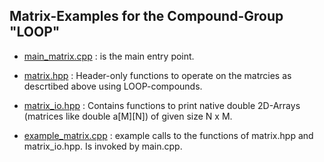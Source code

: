 ## Matrix-Examples  for the  Compound-Group "LOOP" ##

- [main_matrix.cpp](main_matrix.cpp) : is the main entry point.

- [matrix.hpp](matrix.hpp)    : Header-only functions to operate on the matrcies as descrtibed above using LOOP-compounds.  

- [matrix_io.hpp](matrix_io.hpp) : Contains functions to print native double 2D-Arrays (matrices like double a[M][N]) of given size N x M.
- [example_matrix.cpp](example_matrix.cpp) : example calls to the functions of  matrix.hpp and matrix_io.hpp. Is invoked by main.cpp.
    
